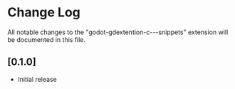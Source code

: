 # Change Log

All notable changes to the "godot-gdextention-c---snippets" extension will be documented in this file.

## [0.1.0]

- Initial release
